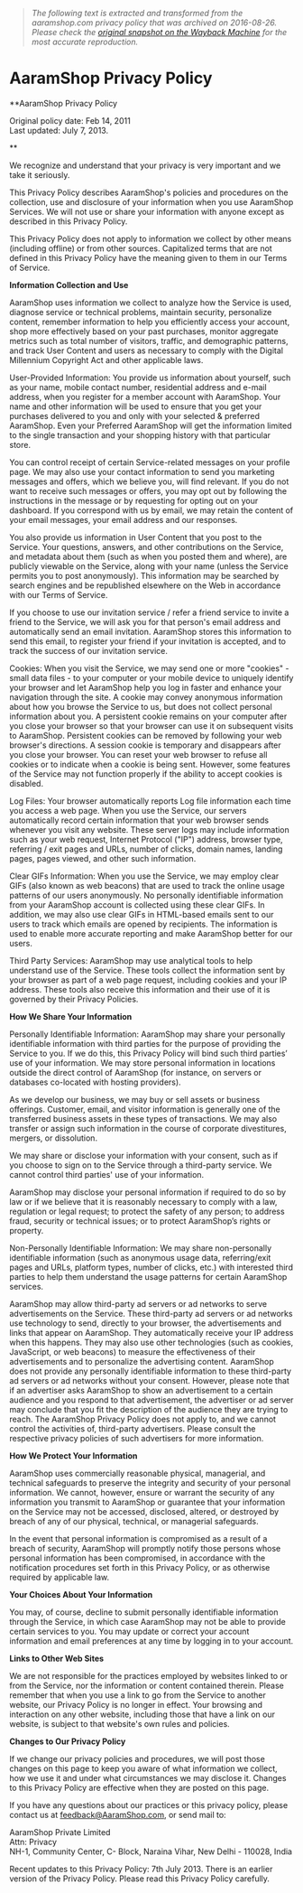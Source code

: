 > *The following text is extracted and transformed from the aaramshop.com privacy policy that was archived on 2016-08-26. Please check the [original snapshot on the Wayback Machine](https://web.archive.org/web/20160826100500id_/https%3A//www.aaramshop.com/pages/privacy-policy) for the most accurate reproduction.*

# AaramShop Privacy Policy

**AaramShop Privacy Policy

Original policy date: Feb 14, 2011  
Last updated: July 7, 2013.

**

We recognize and understand that your privacy is very important and we take it seriously.

This Privacy Policy describes AaramShop's policies and procedures on the collection, use and disclosure of your information when you use AaramShop Services. We will not use or share your information with anyone except as described in this Privacy Policy.

This Privacy Policy does not apply to information we collect by other means (including offline) or from other sources. Capitalized terms that are not defined in this Privacy Policy have the meaning given to them in our Terms of Service.

**Information Collection and Use**

AaramShop uses information we collect to analyze how the Service is used, diagnose service or technical problems, maintain security, personalize content, remember information to help you efficiently access your account, shop more effectively based on your past purchases, monitor aggregate metrics such as total number of visitors, traffic, and demographic patterns, and track User Content and users as necessary to comply with the Digital Millennium Copyright Act and other applicable laws.

User-Provided Information: You provide us information about yourself, such as your name, mobile contact number, residential address and e-mail address, when you register for a member account with AaramShop. Your name and other information will be used to ensure that you get your purchases delivered to you and only with your selected & preferred AaramShop. Even your Preferred AaramShop will get the information limited to the single transaction and your shopping history with that particular store.

You can control receipt of certain Service-related messages on your profile page. We may also use your contact information to send you marketing messages and offers, which we believe you, will find relevant. If you do not want to receive such messages or offers, you may opt out by following the instructions in the message or by requesting for opting out on your dashboard. If you correspond with us by email, we may retain the content of your email messages, your email address and our responses.

You also provide us information in User Content that you post to the Service. Your questions, answers, and other contributions on the Service, and metadata about them (such as when you posted them and where), are publicly viewable on the Service, along with your name (unless the Service permits you to post anonymously). This information may be searched by search engines and be republished elsewhere on the Web in accordance with our Terms of Service.

If you choose to use our invitation service / refer a friend service to invite a friend to the Service, we will ask you for that person's email address and automatically send an email invitation. AaramShop stores this information to send this email, to register your friend if your invitation is accepted, and to track the success of our invitation service.

Cookies: When you visit the Service, we may send one or more "cookies" - small data files - to your computer or your mobile device to uniquely identify your browser and let AaramShop help you log in faster and enhance your navigation through the site. A cookie may convey anonymous information about how you browse the Service to us, but does not collect personal information about you. A persistent cookie remains on your computer after you close your browser so that your browser can use it on subsequent visits to AaramShop. Persistent cookies can be removed by following your web browser's directions. A session cookie is temporary and disappears after you close your browser. You can reset your web browser to refuse all cookies or to indicate when a cookie is being sent. However, some features of the Service may not function properly if the ability to accept cookies is disabled.

Log Files: Your browser automatically reports Log file information each time you access a web page. When you use the Service, our servers automatically record certain information that your web browser sends whenever you visit any website. These server logs may include information such as your web request, Internet Protocol ("IP") address, browser type, referring / exit pages and URLs, number of clicks, domain names, landing pages, pages viewed, and other such information.

Clear GIFs Information: When you use the Service, we may employ clear GIFs (also known as web beacons) that are used to track the online usage patterns of our users anonymously. No personally identifiable information from your AaramShop account is collected using these clear GIFs. In addition, we may also use clear GIFs in HTML-based emails sent to our users to track which emails are opened by recipients. The information is used to enable more accurate reporting and make AaramShop better for our users.

Third Party Services: AaramShop may use analytical tools to help understand use of the Service. These tools collect the information sent by your browser as part of a web page request, including cookies and your IP address. These tools also receive this information and their use of it is governed by their Privacy Policies.

**How We Share Your Information**

Personally Identifiable Information: AaramShop may share your personally identifiable information with third parties for the purpose of providing the Service to you. If we do this, this Privacy Policy will bind such third parties’ use of your information. We may store personal information in locations outside the direct control of AaramShop (for instance, on servers or databases co-located with hosting providers).

As we develop our business, we may buy or sell assets or business offerings. Customer, email, and visitor information is generally one of the transferred business assets in these types of transactions. We may also transfer or assign such information in the course of corporate divestitures, mergers, or dissolution.

We may share or disclose your information with your consent, such as if you choose to sign on to the Service through a third-party service. We cannot control third parties' use of your information.

AaramShop may disclose your personal information if required to do so by law or if we believe that it is reasonably necessary to comply with a law, regulation or legal request; to protect the safety of any person; to address fraud, security or technical issues; or to protect AaramShop’s rights or property.

Non-Personally Identifiable Information: We may share non-personally identifiable information (such as anonymous usage data, referring/exit pages and URLs, platform types, number of clicks, etc.) with interested third parties to help them understand the usage patterns for certain AaramShop services.

AaramShop may allow third-party ad servers or ad networks to serve advertisements on the Service. These third-party ad servers or ad networks use technology to send, directly to your browser, the advertisements and links that appear on AaramShop. They automatically receive your IP address when this happens. They may also use other technologies (such as cookies, JavaScript, or web beacons) to measure the effectiveness of their advertisements and to personalize the advertising content. AaramShop does not provide any personally identifiable information to these third-party ad servers or ad networks without your consent. However, please note that if an advertiser asks AaramShop to show an advertisement to a certain audience and you respond to that advertisement, the advertiser or ad server may conclude that you fit the description of the audience they are trying to reach. The AaramShop Privacy Policy does not apply to, and we cannot control the activities of, third-party advertisers. Please consult the respective privacy policies of such advertisers for more information.

**How We Protect Your Information**

AaramShop uses commercially reasonable physical, managerial, and technical safeguards to preserve the integrity and security of your personal information. We cannot, however, ensure or warrant the security of any information you transmit to AaramShop or guarantee that your information on the Service may not be accessed, disclosed, altered, or destroyed by breach of any of our physical, technical, or managerial safeguards.

In the event that personal information is compromised as a result of a breach of security, AaramShop will promptly notify those persons whose personal information has been compromised, in accordance with the notification procedures set forth in this Privacy Policy, or as otherwise required by applicable law.

**Your Choices About Your Information**

You may, of course, decline to submit personally identifiable information through the Service, in which case AaramShop may not be able to provide certain services to you. You may update or correct your account information and email preferences at any time by logging in to your account.

**Links to Other Web Sites**

We are not responsible for the practices employed by websites linked to or from the Service, nor the information or content contained therein. Please remember that when you use a link to go from the Service to another website, our Privacy Policy is no longer in effect. Your browsing and interaction on any other website, including those that have a link on our website, is subject to that website's own rules and policies.

**Changes to Our Privacy Policy**

If we change our privacy policies and procedures, we will post those changes on this page to keep you aware of what information we collect, how we use it and under what circumstances we may disclose it. Changes to this Privacy Policy are effective when they are posted on this page.

If you have any questions about our practices or this privacy policy, please contact us at feedback@AaramShop.com, or send mail to:

AaramShop Private Limited  
Attn: Privacy  
NH-1, Community Center, C- Block, Naraina Vihar, New Delhi - 110028, India

Recent updates to this Privacy Policy: 7th July 2013. There is an earlier version of the Privacy Policy. Please read this Privacy Policy carefully. 
